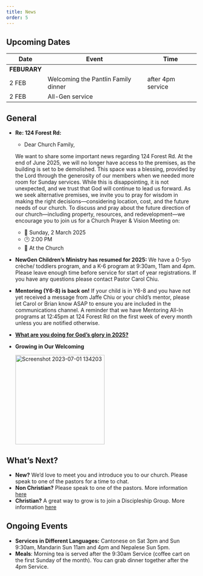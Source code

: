 ```yaml
---
title: News
order: 5
---
```


## Upcoming Dates

| Date | Event | Time |
| ----- | ----- | ----- |
| **FEBURARY** | 
| 2 FEB | Welcoming the Pantlin Family dinner | after 4pm service |
| 2 FEB | All-Gen service | |


## General
- **Re: 124 Forest Rd:**
    - Dear Church Family,
    
    We want to share some important news regarding 124 Forest Rd. At the end of June 2025, we will no longer have access to the premises, as the building is set to be demolished. This space was a blessing, provided by the Lord through the generosity of our members when we needed more room for Sunday services. While this is disappointing, it is not unexpected, and we trust that God will continue to lead us forward. As we seek alternative premises, we invite you to pray for wisdom in making the right decisions—considering location, cost, and the future needs of our church. To discuss and pray about the future direction of our church—including property, resources, and redevelopment—we encourage you to join us for a Church Prayer & Vision Meeting on:
    - 📅 Sunday, 2 March 2025
    - 🕑 2:00 PM
    - 📍 At the Church

- **NewGen Children’s Ministry has resumed for 2025:** We have a 0-5yo crèche/ toddlers program, and a K-6 program at 9:30am, 11am and 4pm. Please leave enough time before service for start of year registrations. If you have any questions please contact Pastor Carol Chiu. 

- **Mentoring (Y6-8) is back on!** If your child is in Y6-8 and you have not yet received a message from Jaffe Chiu or your child’s mentor, please let Carol or Brian know ASAP to ensure you are included in the communications channel. A reminder that we have Mentoring All-In programs at 12:45pm at 124 Forest Rd on the first week of every month unless you are notified otherwise. 

- [**What are you doing for God’s glory in 2025?**](https://forms.gle/dshYacLA1kB8xpkn7)

- **Growing in Our Welcoming**
  
  <img width="236" alt="Screenshot 2023-07-01 134203" src="https://github.com/stgeorgeshurstville/bulletin/assets/119166299/b540ac1c-0ba4-481e-90a5-5464939f7e4c">


## What’s Next?
- **New?** We’d love to meet you and introduce you to our church. Please speak to one of the pastors for a time to chat. 
- **Non Christian?** Please speak to one of the pastors. More information [here](https://stgeorgeshurstville.org.au/lets-talk-about-christianity)
- **Christian?** A great way to grow is to join a Discipleship Group. More information [here](https://stgeorgeshurstville.org.au/discipleship-groups)

## Ongoing Events
- **Services in Different Languages:** Cantonese on Sat 3pm and Sun 9:30am, Mandarin Sun 11am and 4pm and Nepalese Sun 5pm. 
- **Meals**: Morning tea is served after the 9:30am Service (coffee cart on the first Sunday of the month). You can grab dinner together after the 4pm Service.

